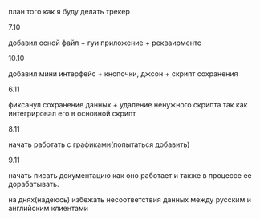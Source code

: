 план того как я буду делать трекер



7.10

добавил осной файл + гуи приложение + рекваирментс

10.10

добавил мини интерфейс + кнопочки, джсон + скрипт сохранения 

6.11

фиксанул сохранение данных + удаление ненужного скрипта так как интегрировал его в основной скрипт

8.11

начать работать с графиками(попытаться добавить)

9.11

начать писать документацию как оно работает и также в процессе ее дорабатывать.

на днях(надеюсь)
избежать несоответствия данных между русским и английским клиентами